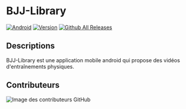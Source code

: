 # BJJ-Library

[![Android](https://img.shields.io/badge/Android-yes-87CEFA.svg)](#README)
[![Version](https://img.shields.io/badge/Version-0.4.1-1E90FF)](https://github.com/FoyerSociety/Fiche-metier/releases)
[![Github All Releases](https://img.shields.io/github/downloads/iTeam-S/BJJ-Library/total.svg)](https://github.com/iTeam-S/BJJ-Library/releases/download/0.4.1/BJJ-Library_v0.4.1-beta.apk)

## Descriptions 
BJJ-Library est une application mobile android qui propose des vidéos d'entraînements physiques.


 ## Contributeurs
![Image des contributeurs GitHub](https://contrib.rocks/image?repo=iTeam-S/BJJ-Library)
